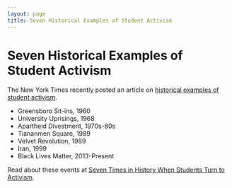 ```yaml
---
layout: page
title: Seven Historical Examples of Student Activism
---
```


Seven Historical Examples of Student Activism
=================

The New York Times recently posted an article on [historical examples of student activism](https://www.nytimes.com/2018/03/05/us/student-protest-movements.html). 

* Greensboro Sit-ins, 1960
* University Uprisings, 1968
* Apartheid Divestment, 1970s-80s
* Tiananmen Square, 1989
* Velvet Revolution, 1989
* Iran, 1999
* Black Lives Matter, 2013-Present

Read about these events at [Seven Times in History When Students Turn to Activism](https://www.nytimes.com/2018/03/05/us/student-protest-movements.html).

